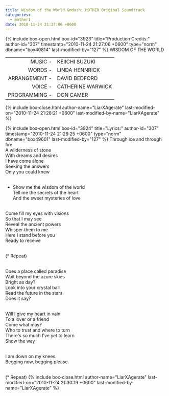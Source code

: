 ```yaml
---
title: Wisdom of the World &mdash; MOTHER Original Soundtrack
categories:
  - mother1
date: 2010-11-24 21:27:06 +0600
---
```

{% include box-open.html box-id="3923" title="Production Credits:" author-id="307" timestamp="2010-11-24 21:27:06 +0600" type="norm" dbname="box40814" last-modified-by="127" %}
WISDOM OF THE WORLD

<table>
<tr>
<td align="right">MUSIC -</td>
<td>KEIICHI SUZUKI</td>
</tr>
<tr>
<td align="right">WORDS -</td>
<td>LINDA HENNRICK</td>
</tr>
<tr>
<td align="right">ARRANGEMENT -</td>
<td>DAVID BEDFORD</td>
</tr>
<tr>
<td align="right">VOICE -</td>
<td>CATHERINE WARWICK</td>
</tr>
<tr>
<td align="right">PROGRAMMING -</td>
<td>DON CAMER</td>
</tr>
</table>
{% include box-close.html author-name="LiarXAgerate" last-modified-on="2010-11-24 21:28:21 +0600" last-modified-by-name="LiarXAgerate" %}

{% include box-open.html box-id="3924" title="Lyrics:" author-id="307" timestamp="2010-11-24 21:28:25 +0600" type="norm" dbname="box49601" last-modified-by="127" %}
Through ice and through fire<br />
A wilderness of stone<br />
With dreams and desires<br />
I have come alone<br />
Seeking the answers<br />
Only you could knew<br /><br />

* Show me the wisdom of the world<br />
Tell me the secrets of the heart<br />
And the sweet mysteries of love<br /><br />

Come fill my eyes with visions<br />
So that I may see<br />
Reveal the ancient powers<br />
Whisper them to me<br />
Here I stand before you<br />
Ready to receive<br /><br />

(* Repeat)<br /><br />

Does a place called paradise<br />
Wait beyond the azure skies<br />
Bright as day?<br />
Look into your crystal ball<br />
Read the future in the stars<br />
Does it say?<br /><br />

Will I give my heart in vain<br />
To a lover or a friend<br />
Come what may?<br />
Who to trust and where to turn<br />
There's so much I've yet to learn<br />
Show the way<br /><br />

I am down on my knees<br />
Begging now, begging please<br /><br />

(* Repeat)
{% include box-close.html author-name="LiarXAgerate" last-modified-on="2010-11-24 21:30:19 +0600" last-modified-by-name="LiarXAgerate" %}
